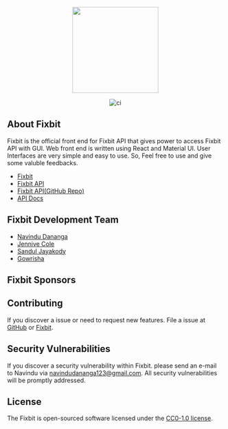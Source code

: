 <p align="center"><a href="https://fixbit-app.herokuapp.com" target="_blank"><img src="https://i.ibb.co/6rVx2CF/fixbit-logo-m-removebg-preview.png" width="200"></a></p>
<p align="center"><img alt="ci" href="https://travis-ci.com/krypto-i9/fixbit.svg?branch=main"/></p>

## About Fixbit

Fixbit is the official front end for Fixbit API that gives power to access Fixbit API with GUI. Web front end is written using React and Material UI. User Interfaces are very simple and easy to use. So, Feel free to use and give some valuble feedbacks.

- [Fixbit](https://fixbit-app.herokuapp.com)
- [Fixbit API](https://fixbit-api.herokuapp.com)
- [Fixbit API(GitHub Repo)](https://github.com/krypto-i9/fixbit-API)
- [API Docs](https://documenter.getpostman.com/view/13920141/TVsuETmA)

## Fixbit Development Team

- [Navindu Dananga](https://github.com/krypto-i9)
- [Jennive Cole](https://github.com/cole-js)
- [Sandul Jayakody](https://github.com/sa-ndman)
- [Gowrisha](https://github.com/Krishnamaayah)

## Fixbit Sponsors

## Contributing

If you discover a issue or need to request new features. File a issue at [GitHub](https://github.com/krypto-i9/fixbit/issues) or [Fixbit](https://fixbit-app.herokuapp.com/#/projects/8).

## Security Vulnerabilities

If you discover a security vulnerability within Fixbit. please send an e-mail to Navindu via [navindudananga123@gmail.com](mailto:navindudananga123@gmail.com). All security vulnerabilities will be promptly addressed.

## License

The Fixbit is open-sourced software licensed under the [CC0-1.0 license](https://choosealicense.com/licenses/cc0-1.0/).
